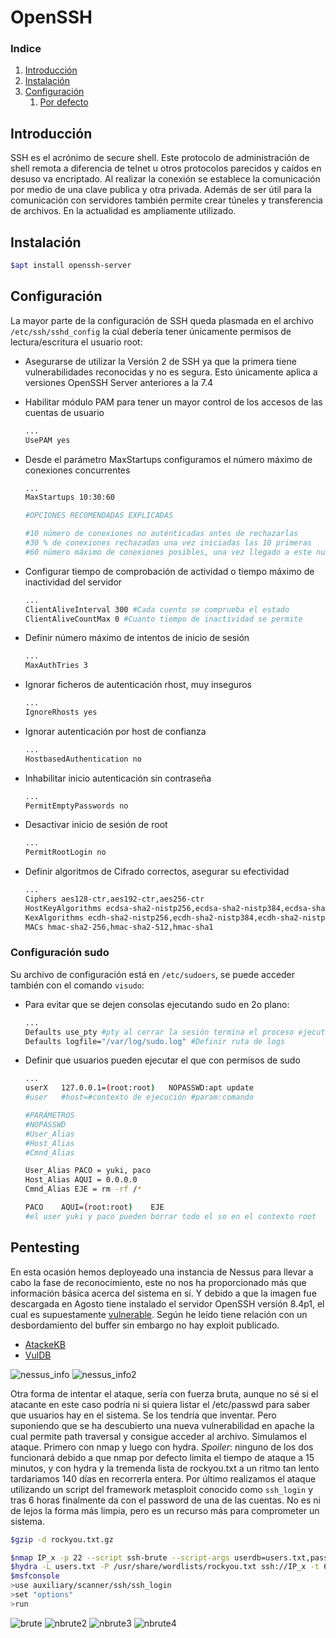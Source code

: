 # OpenSSH

### Indice
1. [Introducción](#introducción)
2. [Instalación](#instalación)
3. [Configuración](#conf)
    1. [Por defecto](#sudo)

## Introducción<a name="introducción"></a>

SSH es el acrónimo de secure shell. Este protocolo de administración de shell remota a diferencia de telnet u otros protocolos parecidos y caídos en desuso va encriptado. Al realizar la conexión se establece la comunicación por medio de una clave publica y otra privada. Además de ser útil para la comunicación con servidores también permite crear túneles y transferencia de archivos. En la actualidad es ampliamente utilizado.

## Instalación<a name="instalación"></a>

```bash
$apt install openssh-server
```

## Configuración<a name="conf"></a>

La mayor parte de la configuración de SSH queda plasmada en el archivo `/etc/ssh/sshd_config` la cúal debería tener únicamente permisos de lectura/escritura el usuario root:

+ Asegurarse de utilizar la Versión 2 de SSH ya que la primera tiene vulnerabilidades reconocidas y no es segura. Esto únicamente aplica a versiones OpenSSH Server anteriores a la 7.4
+ Habilitar módulo PAM para tener un mayor control de los accesos de las cuentas de usuario

    ```bash
    ...
    UsePAM yes
    ```

+ Desde el parámetro MaxStartups configuramos el número máximo de conexiones concurrentes

    ```bash
    ...
    MaxStartups 10:30:60

    #OPCIONES RECOMENDADAS EXPLICADAS

    #10 número de conexiones no auténticadas antes de rechazarlas
    #30 % de conexiones rechazadas una vez iniciadas las 10 primeras
    #60 número máximo de conexiones posibles, una vez llegado a este numero el servicio denegará nuevas conexiones
    ```

+ Configurar tiempo de comprobación de actividad o tiempo máximo de inactividad del servidor

    ```bash
    ...
    ClientAliveInterval 300 #Cada cuento se comprueba el estado
    ClientAliveCountMax 0 #Cuanto tiempo de inactividad se permite
    ```

+ Definir número máximo de intentos de inicio de sesión

    ```bash
    ...
    MaxAuthTries 3
    ```

+ Ignorar ficheros de autenticación rhost, muy inseguros

    ```bash
    ...
    IgnoreRhosts yes
    ```

+ Ignorar autenticación por host de confianza

    ```bash
    ...
    HostbasedAuthentication no
    ```

+ Inhabilitar inicio autenticación sin contraseña

    ```bash
    ...
    PermitEmptyPasswords no
    ```

+ Desactivar inicio de sesión de root

    ```bash
    ...
    PermitRootLogin no
    ```

+ Definir algoritmos de Cifrado correctos, asegurar su efectividad

    ```bash
    ...
    Ciphers aes128-ctr,aes192-ctr,aes256-ctr  
    HostKeyAlgorithms ecdsa-sha2-nistp256,ecdsa-sha2-nistp384,ecdsa-sha2-nistp521,ssh-rsa,ssh-dss  
    KexAlgorithms ecdh-sha2-nistp256,ecdh-sha2-nistp384,ecdh-sha2-nistp521,diffie-hellman-group14-sha1,diffie-hellman-group-exchange-sha256  
    MACs hmac-sha2-256,hmac-sha2-512,hmac-sha1
    ```

### Configuración sudo<a name="sudo"></a>

Su archivo de configuración está en `/etc/sudoers`, se puede acceder también con el comando `visudo`:

+ Para evitar que se dejen consolas ejecutando sudo en 2o plano:

    ```bash
    ...
    Defaults use_pty #pty al cerrar la sesión termina el proceso ejecutandose
    Defaults logfile="/var/log/sudo.log" #Definir ruta de logs
    ```

+ Definir que usuarios pueden ejecutar el que con permisos de sudo

    ```bash
    ...
    userX   127.0.0.1=(root:root)   NOPASSWD:apt update
    #user   #host=#contexto de ejecución #param:comando

    #PARÁMETROS
    #NOPASSWD
    #User_Alias
    #Host_Alias
    #Cmnd_Alias

    User_Alias PACO = yuki, paco
    Host_Alias AQUI = 0.0.0.0
    Cmnd_Alias EJE = rm -rf /*

    PACO    AQUI=(root:root)    EJE
    #el user yuki y paco pueden borrar todo el so en el contexto root
    ```

## Pentesting

En esta ocasión hemos deployeado una instancia de Nessus para llevar a cabo la fase de reconocimiento, este no nos ha proporcionado más que información básica acerca del sistema en sí. Y debido a que la imagen fue descargada en Agosto tiene instalado el servidor OpenSSH versión 8.4p1, el cual es supuestamente [vulnerable](https://cve.mitre.org/cgi-bin/cvename.cgi?name=CVE-2021-28041). Según he leído tiene relación con un desbordamiento del buffer sin embargo no hay exploit publicado. 

+ [AtackeKB](https://attackerkb.com/topics/Le0EhqXEVb/cve-2021-28041/vuln-details)
+ [VulDB](https://vuldb.com/es/?id.170814)

![nessus_info](img/1.png)
![nessus_info2](img/2.png)

Otra forma de intentar el ataque, sería con fuerza bruta, aunque no sé si el atacante en este caso podría ni si quiera listar el /etc/passwd para saber que usuarios hay en el sistema. Se los tendría que inventar. Pero suponiendo que se ha descubierto una nueva vulnerabilidad en apache la cual permite path traversal y consigue acceder al archivo. Simulamos el ataque. Primero con nmap y luego con hydra. *Spoiler*: ninguno de los dos funcionará debido a que nmap por defecto limita el tiempo de ataque a 15 minutos, y con hydra y la tremenda lista de rockyou.txt a un ritmo tan lento tardariamos 140 días en recorrerla entera. Por último realizamos el ataque utilizando un script del framework metasploit conocido como `ssh_login` y tras 6 horas finalmente da con el password de una de las cuentas. No es ni de lejos la forma más limpia, pero es un recurso más para comprometer un sistema.

```bash
$gzip -d rockyou.txt.gz

$nmap IP_x -p 22 --script ssh-brute --script-args userdb=users.txt,passdb=/usr/share/wordlists/rockyou.txt
$hydra -L users.txt -P /usr/share/wordlists/rockyou.txt ssh://IP_x -t 64 //Este -t número son los hilos
$msfconsole
>use auxiliary/scanner/ssh/ssh_login
>set "options"
>run
```

![brute](img/3.png)
![nbrute2](img/4.png)
![nbrute3](img/5.png)
![nbrute4](img/6.png)
